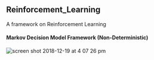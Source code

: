 ##  Reinforcement_Learning
A framework on Reinforcement Learning

#### Markov Decision Model Framework (Non-Deterministic)

![screen shot 2018-12-19 at 4 07 26 pm](https://user-images.githubusercontent.com/25525725/50251040-39c34b80-03a8-11e9-947b-d016ace22c82.png)
